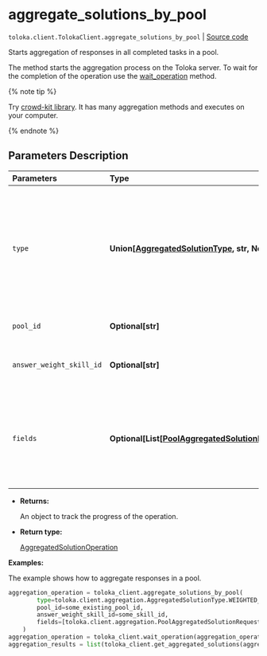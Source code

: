 # aggregate_solutions_by_pool
`toloka.client.TolokaClient.aggregate_solutions_by_pool` | [Source code](https://github.com/Toloka/toloka-kit/blob/v1.2.0/src/client/__init__.py#L563)

Starts aggregation of responses in all completed tasks in a pool.


The method starts the aggregation process on the Toloka server. To wait for the completion of the operation use the [wait_operation](toloka.client.TolokaClient.wait_operation.md) method.

{% note tip %}

Try [crowd-kit library](https://toloka.ai/docs/crowd-kit). It has many aggregation methods and executes on your computer.

{% endnote %}

## Parameters Description

| Parameters | Type | Description |
| :----------| :----| :-----------|
`type`|**Union\[[AggregatedSolutionType](toloka.client.aggregation.AggregatedSolutionType.md), str, None\]**|<p>Aggregation model:</p> <ul> <li>`WEIGHTED_DYNAMIC_OVERLAP` — [Aggregation](https://toloka.ai/docs/guide/result-aggregation#aggr-by-skill) based on Tolokers&#x27; skill in a pool with a dynamic overlap.</li> <li>`DAWID_SKENE` — [Dawid-Skene aggregation model](https://toloka.ai/docs/guide/result-aggregation#dawid-skene). It is used in pools without a dynamic overlap.</li> </ul>
`pool_id`|**Optional\[str\]**|<p>The ID of the pool.</p>
`answer_weight_skill_id`|**Optional\[str\]**|<p>The ID of the skill that determines the weight of the Toloker&#x27;s responses.</p>
`fields`|**Optional\[List\[[PoolAggregatedSolutionRequest.Field](toloka.client.aggregation.PoolAggregatedSolutionRequest.Field.md)\]\]**|<p>Output data fields to aggregate. For the best results, each of these fields should have limited number of response options. If the `DAWID_SKENE` aggregation type is selected, you can only specify one value.</p>

* **Returns:**

  An object to track the progress of the operation.

* **Return type:**

  [AggregatedSolutionOperation](toloka.client.operations.AggregatedSolutionOperation.md)

**Examples:**

The example shows how to aggregate responses in a pool.

```python
aggregation_operation = toloka_client.aggregate_solutions_by_pool(
        type=toloka.client.aggregation.AggregatedSolutionType.WEIGHTED_DYNAMIC_OVERLAP,
        pool_id=some_existing_pool_id,
        answer_weight_skill_id=some_skill_id,
        fields=[toloka.client.aggregation.PoolAggregatedSolutionRequest.Field(name='result')]
    )
aggregation_operation = toloka_client.wait_operation(aggregation_operation)
aggregation_results = list(toloka_client.get_aggregated_solutions(aggregation_operation.id))
```
